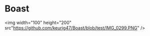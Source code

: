 # Boast
<img width="100" height="200" src"https://github.com/keurig47/Boast/blob/test/IMG_0299.PNG" />
